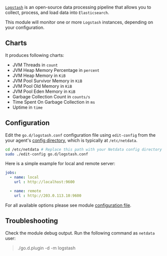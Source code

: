 

[`Logstash`](https://www.elastic.co/products/logstash) is an open-source data processing pipeline that allows you to collect, process, and load data into `Elasticsearch`.

This module will monitor one or more `Logstash` instances, depending on your configuration.

## Charts

It produces following charts:

-   JVM Threads in `count`
-   JVM Heap Memory Percentage in `percent`
-   JVM Heap Memory in `KiB`
-   JVM Pool Survivor Memory in `KiB`
-   JVM Pool Old Memory in `KiB`
-   JVM Pool Eden Memory in `KiB`
-   Garbage Collection Count in `counts/s`
-   Time Spent On Garbage Collection in `ms`
-   Uptime in `time`

## Configuration

Edit the `go.d/logstash.conf` configuration file using `edit-config` from the your agent's [config
directory](/docs/step-by-step/step-04.md#find-your-netdataconf-file), which is typically at `/etc/netdata`.

```bash
cd /etc/netdata # Replace this path with your Netdata config directory
sudo ./edit-config go.d/logstash.conf
```

Here is a simple example for local and remote server:

```yaml
jobs:
  - name: local
    url : http://localhost:9600

  - name: remote
    url : http://203.0.113.10:9600
```

For all available options please see module [configuration file](https://github.com/netdata/go.d.plugin/blob/master/config/go.d/logstash.conf).

## Troubleshooting

Check the module debug output. Run the following command as `netdata` user:

> ./go.d.plugin -d -m logstash

